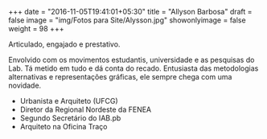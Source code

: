 +++
date = "2016-11-05T19:41:01+05:30"
title = "Allyson Barbosa"
draft = false
image = "img/Fotos para Site/Alysson.jpg"
showonlyimage = false
weight = 98
+++

Articulado, engajado e prestativo.
<!--more-->

Envolvido com os movimentos estudantis, universidade e as pesquisas do Lab. Tá metido em tudo e dá conta do recado. Entusiasta das metodologias alternativas e representações gráficas, ele sempre chega com uma novidade.

* Urbanista e Arquiteto (UFCG)
* Diretor da Regional Nordeste da FENEA
* Segundo Secretário do IAB.pb
* Arquiteto na Oficina Traço
